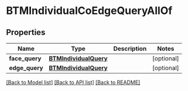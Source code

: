 # BTMIndividualCoEdgeQueryAllOf

## Properties
Name | Type | Description | Notes
------------ | ------------- | ------------- | -------------
**face_query** | [**BTMIndividualQuery**](BTMIndividualQuery.md) |  | [optional] 
**edge_query** | [**BTMIndividualQuery**](BTMIndividualQuery.md) |  | [optional] 

[[Back to Model list]](../README.md#documentation-for-models) [[Back to API list]](../README.md#documentation-for-api-endpoints) [[Back to README]](../README.md)


